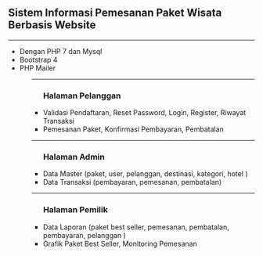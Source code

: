 <h2>Sistem Informasi Pemesanan Paket Wisata Berbasis Website </h2>
<hr>
<ul>
<li> Dengan PHP 7 dan Mysql </li>
<li> Bootstrap 4 </li>
<li> PHP Mailer</li>
<ul>
 <hr>
 <ul> 
<h3> Halaman Pelanggan</h3>
<li> Validasi Pendaftaran, Reset Password, Login, Register, Riwayat Transaksi</li>
<li> Pemesanan Paket, Konfirmasi Pembayaran, Pembatalan</li>
  
 </ul>
 <hr>
 
 <ul>
<h3> Halaman Admin</h3>
<li> Data Master (paket, user, pelanggan, destinasi, kategori, hotel )</li>
<li> Data Transaksi (pembayaran, pemesanan, pembatalan)</li>

 </ul>
<hr>

 <ul>
<h3> Halaman Pemilik</h3>
<li> Data Laporan (paket best seller, pemesanan, pembatalan, pembayaran, pelanggan )</li>
<li> Grafik Paket Best Seller, Monitoring Pemesanan</li>

</ul>
  
